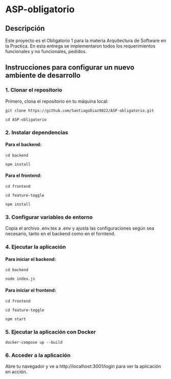 # ASP-obligatorio

## Descripción

Este proyecto es el Obligatorio 1 para la materia Arquitectura de Software en la Practica. En esta entrega se implementaron todos los requerimientos funcionales y no funcionales, pedidos.

## Instrucciones para configurar un nuevo ambiente de desarrollo

### 1. Clonar el repositorio

Primero, clona el repositorio en tu máquina local:

```git clone https://github.com/SantiagoDiaz9822/ASP-obligatorio.git ```

```cd ASP-obligatorio```

### 2. Instalar dependencias

#### Para el backend:

```cd backend```

```npm install```

#### Para el frontend:

```cd frontend```

```cd feature-toggle```

```npm install```

### 3. Configurar variables de entorno

Copia el archivo .env.tex a .env y ajusta las configuraciones según sea necesario, tanto en el backend como en el forntend.

### 4. Ejecutar la aplicación

#### Para iniciar el backend:

```cd backend```

```node index.js```

#### Para iniciar el frontend:

```cd frontend```

```cd feature-toggle```

```npm start```

### 5. Ejecutar la aplicación con Docker

```docker-compose up --build```

### 6. Acceder a la aplicación

Abre tu navegador y ve a http://localhost:3001/login para ver la aplicación en acción.
